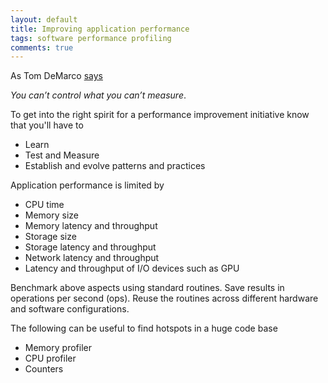 ```yaml
---
layout: default
title: Improving application performance
tags: software performance profiling
comments: true
---
```


As Tom DeMarco [says](http://en.wikiquote.org/wiki/Tom_DeMarco)

_You can’t control what you can’t measure_.

To get into the right spirit for a performance improvement initiative know that you'll have to

* Learn
* Test and Measure
* Establish and evolve patterns and practices

Application performance is limited by

* CPU time
* Memory size
* Memory latency and throughput
* Storage size
* Storage latency and throughput
* Network latency and throughput
* Latency and throughput of I/O devices such as GPU

Benchmark above aspects using standard routines. Save results in operations per second (ops). Reuse the routines across different hardware and software configurations.

The following can be useful to find hotspots in a huge code base

* Memory profiler
* CPU profiler
* Counters
